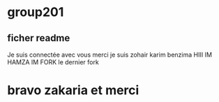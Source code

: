 # group201
##  ficher readme
Je suis connectée avec vous merci
je suis zohair
karim benzima
HIII IM HAMZA 
IM FORK
le dernier fork
# bravo zakaria et merci

